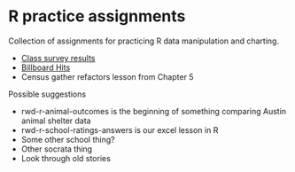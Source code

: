 # R practice assignments

Collection of assignments for practicing R data manipulation and charting.

- [Class survey results](survey-results/rubric.md)
- [Billboard Hits](billboard-hits/rubric.md)
- Census gather refactors lesson from Chapter 5


Possible suggestions

- rwd-r-animal-outcomes is the beginning of something comparing Austin animal shelter data
- rwd-r-school-ratings-answers is our excel lesson in R
- Some other school thing?
- Other socrata thing
- Look through old stories
